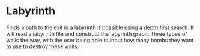 # Labyrinth
 Finds a path to the exit in a labyrinth if possible using a depth first search. It will read a labyrinth file and construct the labyrinth graph. Three types of walls the way, with the user being able to input how many bombs they want to use to destroy these walls.
